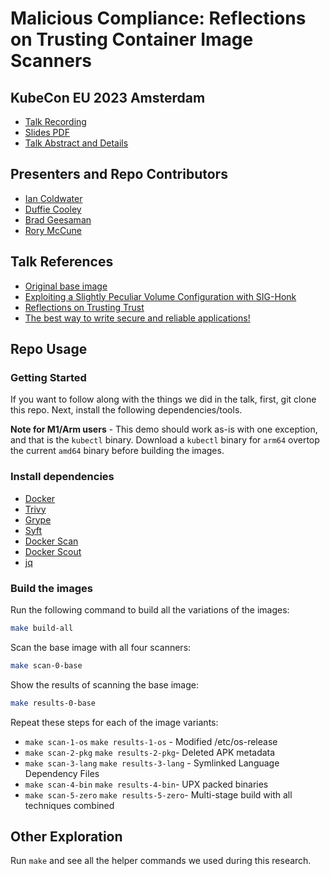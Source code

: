 # Malicious Compliance: Reflections on Trusting Container Image Scanners

## KubeCon EU 2023 Amsterdam

- [Talk Recording](https://www.youtube.com/watch?v=9weGi0csBZM&list=PLj6h78yzYM2PyrvCoOii4rAopBswfz1p7&index=212)
- [Slides PDF](https://static.sched.com/hosted_files/kccnceu2023/c1/Malicious%20Compliance.pdf)
- [Talk Abstract and Details](https://sched.co/1Hybu)

## Presenters and Repo Contributors

- [Ian Coldwater](https://twitter.com/IanColdwater)
- [Duffie Cooley](https://twitter.com/mauilion)
- [Brad Geesaman](https://twitter.com/bradgeesaman)
- [Rory McCune](https://twitter.com/raesene)

## Talk References

- [Original base image](https://k8s.rip/mc-base)
- [Exploiting a Slightly Peculiar Volume Configuration with SIG-Honk](https://k8s.rip/spvc)
- [Reflections on Trusting Trust](https://k8s.rip/trust)
- [The best way to write secure and reliable applications!](https://github.com/kelseyhightower/nocode)

## Repo Usage

### Getting Started

If you want to follow along with the things we did in the talk, first, git clone this repo. Next, install the following dependencies/tools.

**Note for M1/Arm users** - This demo should work as-is with one exception, and that is the `kubectl` binary.  Download a `kubectl` binary for `arm64` overtop the current `amd64` binary before building the images.

### Install dependencies

- [Docker](https://www.docker.com/)
- [Trivy](https://github.com/aquasecurity/trivy)
- [Grype](https://github.com/anchore/grype)
- [Syft](https://github.com/anchore/syft)
- [Docker Scan](https://docs.docker.com/engine/scan/)
- [Docker Scout](https://docs.docker.com/scout/)
- [jq](https://stedolan.github.io/jq/)


### Build the images

Run the following command to build all the variations of the images:

```bash
make build-all
```

Scan the base image with all four scanners:

```bash
make scan-0-base
```

Show the results of scanning the base image:

```bash
make results-0-base
```

Repeat these steps for each of the image variants:

- `make scan-1-os` `make results-1-os` - Modified /etc/os-release
- `make scan-2-pkg` `make results-2-pkg`- Deleted APK metadata
- `make scan-3-lang` `make results-3-lang` - Symlinked Language Dependency Files
- `make scan-4-bin` `make results-4-bin`- UPX packed binaries
- `make scan-5-zero` `make results-5-zero`- Multi-stage build with all techniques combined

## Other Exploration

Run `make` and see all the helper commands we used during this research.
